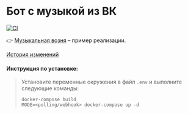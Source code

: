# Бот с музыкой из ВК

[![CI](https://github.com/kirilllapushinskiy/music-bot/actions/workflows/ci.yml/badge.svg?branch=production)](https://github.com/kirilllapushinskiy/music-bot/actions/workflows/ci.yml)

👉 [Музыкальная возня](https://t.me/MusicVoznyaBot) – пример реализации.

[История изменений](docs/CHANGES.md)

#### Инструкция по установке:

> Установите переменные окружения в файл ```.env``` и выполните следующие команды:
>```shell
>docker-compose build
>MODE=<polling/webhook> docker-compose up -d
>```